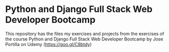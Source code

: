 # Python and Django Full Stack Web Developer Bootcamp
This repository has the files my exercises and projects from the exercises of the course Python and Django Full Stack Web Developer Bootcamp by  Jose Portilla on Udemy (https://goo.gl/C8btdy)
